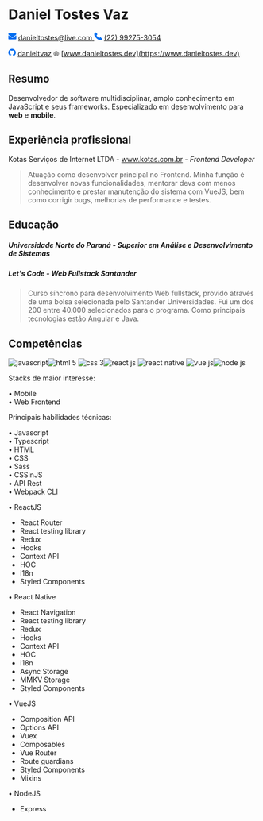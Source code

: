 # Daniel Tostes Vaz

![mail](./img/mail.png) [danieltostes@live.com ]() ![phone](./img/phone.png) [(22) 99275-3054](https://www.linkedin.com/in/danieltvaz/)

![github](./img/github.png) [danieltvaz](https://github.com/danieltvaz) :globe_with_meridians: [www.danieltostes.dev](https://www.danieltostes.dev)

## Resumo

Desenvolvedor de software multidisciplinar, amplo conhecimento em JavaScript e seus frameworks. Especializado em desenvolvimento para **web**
e **mobile**.

## Experiência profissional

Kotas Serviços de Internet LTDA - www.kotas.com.br - _Frontend Developer_

> Atuação como desenvolver principal no Frontend. Minha função é desenvolver novas funcionalidades, mentorar devs com menos conhecimento e prestar manutenção do
> sistema com VueJS, bem como corrigir bugs, melhorias de performance e testes.

## Educação

##### Universidade Norte do Paraná - Superior em Análise e Desenvolvimento de Sistemas

##### Let's Code - Web Fullstack Santander

> Curso síncrono para desenvolvimento Web fullstack, provido através de uma bolsa selecionada pelo Santander Universidades. Fui um dos 200 entre
> 40.000 selecionados para o programa. Como principais tecnologias estão Angular e Java.

## Competências

<img style="width:48px" src="https://img.icons8.com/color/48/000000/javascript--v1.png" alt="javascript"/><img style="width:48px" src="https://img.icons8.com/color/48/000000/html-5--v1.png" alt="html 5"/>
<img style="width:48px" src="https://img.icons8.com/color/48/000000/css3.png" alt="css 3"/><img style="width: 48px" src="https://img.icons8.com/dotty/80/000000/react.png" alt="react js"/>
<img style="width:48px" src="https://img.icons8.com/color/48/000000/react-native.png" alt="react native"/>
<img style="width:48px" src="https://img.icons8.com/color/48/000000/vue-js.png" alt="vue js"/><img style="width:48px" src="https://img.icons8.com/windows/32/000000/node-js.png" alt="node js"/>

Stacks de maior interesse:

• Mobile  
• Web Frontend  

Principais habilidades técnicas:

• Javascript  
• Typescript  
• HTML  
• CSS  
• Sass  
• CSSinJS  
• API Rest  
• Webpack CLI  

• ReactJS
 - React Router
 - React testing library
 - Redux
 - Hooks
 - Context API
 - HOC
 - i18n
 - Styled Components

• React Native
 - React Navigation
 - React testing library
 - Redux
 - Hooks
 - Context API
 - HOC
 - i18n
 - Async Storage
 - MMKV Storage
 - Styled Components

• VueJS
 - Composition API
 - Options API
 - Vuex
 - Composables
 - Vue Router
 - Route guardians
 - Styled Components
 - Mixins

• NodeJS
 - Express


